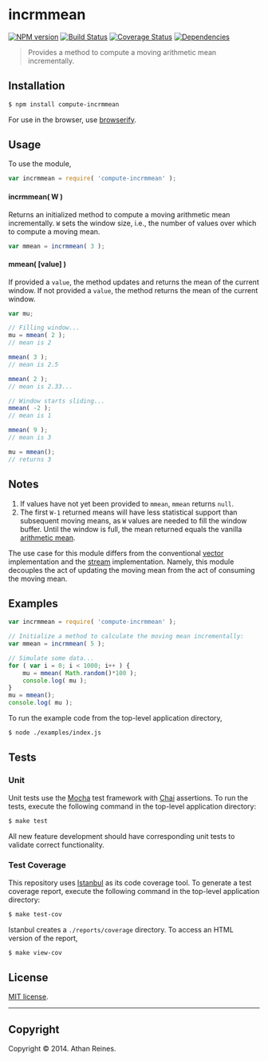 incrmmean
===
[![NPM version][npm-image]][npm-url] [![Build Status][travis-image]][travis-url] [![Coverage Status][coveralls-image]][coveralls-url] [![Dependencies][dependencies-image]][dependencies-url]

> Provides a method to compute a moving arithmetic mean incrementally.


## Installation

``` bash
$ npm install compute-incrmmean
```

For use in the browser, use [browserify](https://github.com/substack/node-browserify).


## Usage

To use the module,

``` javascript
var incrmmean = require( 'compute-incrmmean' );
```

#### incrmmean( W )

Returns an initialized method to compute a moving arithmetic mean incrementally. `W` sets the window size, i.e., the number of values over which to compute a moving mean.

``` javascript
var mmean = incrmmean( 3 );
```

#### mmean( [value] )

If provided a `value`, the method updates and returns the mean of the current window. If not provided a `value`, the method returns the mean of the current window.

``` javascript
var mu;

// Filling window...
mu = mmean( 2 );
// mean is 2

mmean( 3 );
// mean is 2.5

mmean( 2 );
// mean is 2.33...

// Window starts sliding...
mmean( -2 );
// mean is 1

mmean( 9 );
// mean is 3

mu = mmean();
// returns 3
```


## Notes

1. 	If values have not yet been provided to `mmean`, `mmean` returns `null`.
1. 	The first `W-1` returned means will have less statistical support than subsequent moving means, as `W` values are needed to fill the window buffer. Until the window is full, the mean returned equals the vanilla [arithmetic mean](https://github.com/compute-io/mean).

The use case for this module differs from the conventional [vector](https://github.com/compute-io/incrmmean) implementation and the [stream](https://github.com/flow-io/) implementation. Namely, this module decouples the act of updating the moving mean from the act of consuming the moving mean.



## Examples

``` javascript
var incrmmean = require( 'compute-incrmmean' );

// Initialize a method to calculate the moving mean incrementally:
var mmean = incrmmean( 5 );

// Simulate some data...
for ( var i = 0; i < 1000; i++ ) {
	mu = mmean( Math.random()*100 );
	console.log( mu );
}
mu = mmean();
console.log( mu );
```

To run the example code from the top-level application directory,

``` bash
$ node ./examples/index.js
```






## Tests

### Unit

Unit tests use the [Mocha](http://visionmedia.github.io/mocha) test framework with [Chai](http://chaijs.com) assertions. To run the tests, execute the following command in the top-level application directory:

``` bash
$ make test
```

All new feature development should have corresponding unit tests to validate correct functionality.


### Test Coverage

This repository uses [Istanbul](https://github.com/gotwarlost/istanbul) as its code coverage tool. To generate a test coverage report, execute the following command in the top-level application directory:

``` bash
$ make test-cov
```

Istanbul creates a `./reports/coverage` directory. To access an HTML version of the report,

``` bash
$ make view-cov
```


## License

[MIT license](http://opensource.org/licenses/MIT). 


---
## Copyright

Copyright &copy; 2014. Athan Reines.


[npm-image]: http://img.shields.io/npm/v/compute-incrmmean.svg
[npm-url]: https://npmjs.org/package/compute-incrmmean

[travis-image]: http://img.shields.io/travis/compute-io/incrmmean/master.svg
[travis-url]: https://travis-ci.org/compute-io/incrmmean

[coveralls-image]: https://img.shields.io/coveralls/compute-io/incrmmean/master.svg
[coveralls-url]: https://coveralls.io/r/compute-io/incrmmean?branch=master

[dependencies-image]: http://img.shields.io/david/compute-io/incrmmean.svg
[dependencies-url]: https://david-dm.org/compute-io/incrmmean

[dev-dependencies-image]: http://img.shields.io/david/dev/compute-io/incrmmean.svg
[dev-dependencies-url]: https://david-dm.org/dev/compute-io/incrmmean

[github-issues-image]: http://img.shields.io/github/issues/compute-io/incrmmean.svg
[github-issues-url]: https://github.com/compute-io/incrmmean/issues
